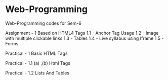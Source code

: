 # Web-Programming
Web-Programming codes for Sem-6

Assignment - 1 
Based on HTML4 Tags
1.1 - Anchor Tag Usage
1.2 - Image with multiple clickable links
1.3 - Tables
1.4 - Live syllabus using Iframe 
1.5 - Forms

Practical - 1
Basic HTML Tags

Practical - 1.1 (a) ,(b)
Html Tags

Practical - 1.2
Lists And Tables
